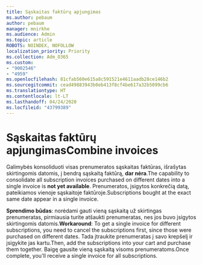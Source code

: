 ```yaml
---
title: Sąskaitas faktūrų apjungimas
ms.author: pebaum
author: pebaum
manager: mnirkhe
ms.audience: Admin
ms.topic: article
ROBOTS: NOINDEX, NOFOLLOW
localization_priority: Priority
ms.collection: Adm_O365
ms.custom:
- "9002546"
- "4959"
ms.openlocfilehash: 81cfab560e615a8c591521e4611aadb28ce146b2
ms.sourcegitcommit: cead49883943b0eb413f8cf4be617a32b5099cb6
ms.translationtype: HT
ms.contentlocale: lt-LT
ms.lasthandoff: 04/24/2020
ms.locfileid: "43799389"
---
```

# <a name="combine-invoices"></a><span data-ttu-id="131db-102">Sąskaitas faktūrų apjungimas</span><span class="sxs-lookup"><span data-stu-id="131db-102">Combine invoices</span></span>

<span data-ttu-id="131db-103">Galimybės konsoliduoti visas prenumeratos sąskaitas faktūras, išrašytas skirtingomis datomis, į bendrą sąskaitą faktūrą, **dar nėra**.</span><span class="sxs-lookup"><span data-stu-id="131db-103">The capability to consolidate all subscription invoices purchased on different dates into a single invoice is **not yet available**.</span></span> <span data-ttu-id="131db-104">Prenumeratos, įsigytos konkrečią datą, pateikiamos vienoje sąskaitoje faktūroje.</span><span class="sxs-lookup"><span data-stu-id="131db-104">Subscriptions bought at the exact same date appear in a single invoice.</span></span>

<span data-ttu-id="131db-105">**Sprendimo būdas**: norėdami gauti vieną sąskaitą už skirtingas prenumeratas, pirmiausia turite atšaukti prenumeratas, nes jos buvo įsigytos skirtingomis datomis.</span><span class="sxs-lookup"><span data-stu-id="131db-105">**Workaround**: To get a single invoice for different subscriptions, you need to cancel the subscriptions first, since those were purchased on different dates.</span></span> <span data-ttu-id="131db-106">Tada įtraukite prenumeratas į savo krepšelį ir įsigykite jas kartu.</span><span class="sxs-lookup"><span data-stu-id="131db-106">Then, add the subscriptions into your cart and purchase them together.</span></span> <span data-ttu-id="131db-107">Baigę gausite vieną sąskaitą visoms prenumeratoms.</span><span class="sxs-lookup"><span data-stu-id="131db-107">Once complete, you'll receive a single invoice for all subscriptions.</span></span>
